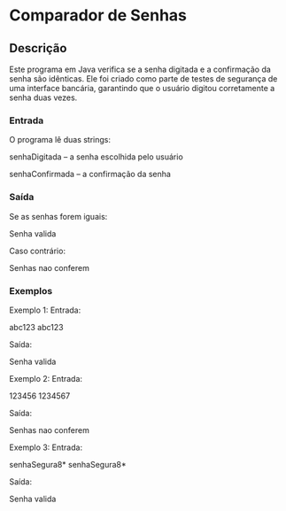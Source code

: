 # Comparador de Senhas
## Descrição

Este programa em Java verifica se a senha digitada e a confirmação da senha são idênticas.
Ele foi criado como parte de testes de segurança de uma interface bancária, garantindo que o usuário digitou corretamente a senha duas vezes.

### Entrada

O programa lê duas strings:

senhaDigitada – a senha escolhida pelo usuário

senhaConfirmada – a confirmação da senha

### Saída

Se as senhas forem iguais:

Senha valida


Caso contrário:

Senhas nao conferem

### Exemplos

Exemplo 1:
Entrada:

abc123
abc123


Saída:

Senha valida


Exemplo 2:
Entrada:

123456
1234567


Saída:

Senhas nao conferem


Exemplo 3:
Entrada:

senhaSegura8*
senhaSegura8*


Saída:

Senha valida
